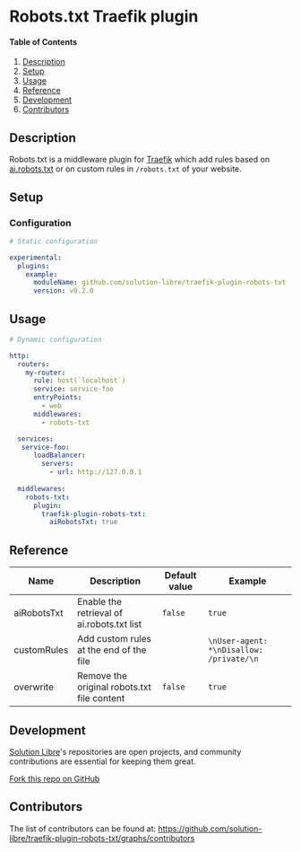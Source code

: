 # Robots.txt Traefik plugin

<!-- markdownlint-disable-next-line MD001 -->
#### Table of Contents

1. [Description](#description)
2. [Setup](#setup)
3. [Usage](#usage)
4. [Reference](#reference)
5. [Development](#development)
6. [Contributors](#contributors)

## Description

Robots.txt is a middleware plugin for [Traefik](https://traefik.io/) which add rules based on
[ai.robots.txt](https://github.com/ai-robots-txt/ai.robots.txt/) or on custom rules in `/robots.txt` of your website.

## Setup

### Configuration

```yaml
# Static configuration

experimental:
  plugins:
    example:
      moduleName: github.com/solution-libre/traefik-plugin-robots-txt
      version: v0.2.0
```

## Usage

```yaml
# Dynamic configuration

http:
  routers:
    my-router:
      rule: host(`localhost`)
      service: service-foo
      entryPoints:
        - web
      middlewares:
        - robots-txt

  services:
   service-foo:
      loadBalancer:
        servers:
          - url: http://127.0.0.1
  
  middlewares:
    robots-txt:
      plugin:
        traefik-plugin-robots-txt:
          aiRobotsTxt: true
```

## Reference

| Name        | Description                                 | Default value | Example                                  |
| ------------| ------------------------------------------- | ------------- | ---------------------------------------- |
| aiRobotsTxt | Enable the retrieval of ai.robots.txt list  | `false`       | `true`                                   |
| customRules | Add custom rules at the end of the file     |               | `\nUser-agent: *\nDisallow: /private/\n` |
| overwrite   | Remove the original robots.txt file content | `false`       | `true`                                   |

## Development

[Solution Libre](https://www.solution-libre.fr)'s repositories are open projects,
and community contributions are essential for keeping them great.

[Fork this repo on GitHub](https://github.com/solution-libre/traefik-plugin-robots-txt/fork)

## Contributors

The list of contributors can be found at: <https://github.com/solution-libre/traefik-plugin-robots-txt/graphs/contributors>
